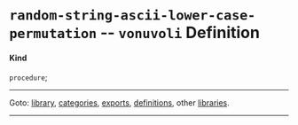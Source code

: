 

<a id='definition__vonuvoli__random-string-ascii-lower-case-permutation'></a>

# `random-string-ascii-lower-case-permutation` -- `vonuvoli` Definition


<a id='definition__vonuvoli__random-string-ascii-lower-case-permutation__kind'></a>

#### Kind

`procedure`;

----

Goto: [library](../../vonuvoli/_index.md#library__vonuvoli), [categories](../../vonuvoli/categories/_index.md#toc__vonuvoli__categories), [exports](../../vonuvoli/exports/_index.md#toc__vonuvoli__exports), [definitions](../../vonuvoli/definitions/_index.md#toc__vonuvoli__definitions), other [libraries](../../_libraries.md#toc__libraries).

----

